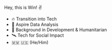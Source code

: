 Hey, this is Win! ✌️
- 🔥 Transition into Tech 
- 🚀 Aspire Data Analysis 
- 🗽 Background in Development & Humanitarian 
- 🛰️ Tech for Social Impact 
- 🇲🇲 🇺🇸 (He/Him)
